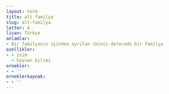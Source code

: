 ```yaml
---
layout: term
title: alt familya
slug: alt-familya
letter: A
lisan: Türkçe
anlamlar:
- Bir familyanın içinden ayrılan ikinci derecede bir familya
ozellikler:
- - isim
  - hayvan bilimi
ornekler:
- - ''
orneklerkaynak:
- - ''
---
```

